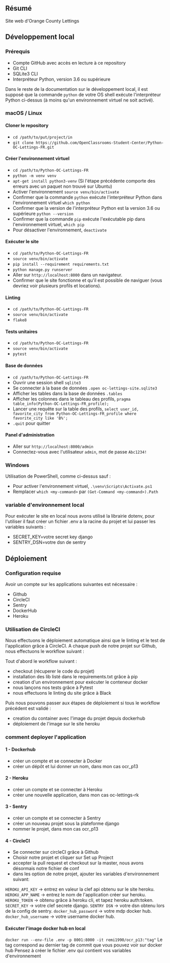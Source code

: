 ## Résumé

Site web d'Orange County Lettings

## Développement local

### Prérequis

- Compte GitHub avec accès en lecture à ce repository
- Git CLI
- SQLite3 CLI
- Interpréteur Python, version 3.6 ou supérieure

Dans le reste de la documentation sur le développement local, il est supposé que la commande `python` de votre OS shell exécute l'interpréteur Python ci-dessus (à moins qu'un environnement virtuel ne soit activé).

### macOS / Linux

#### Cloner le repository

- `cd /path/to/put/project/in`
- `git clone https://github.com/OpenClassrooms-Student-Center/Python-OC-Lettings-FR.git`

#### Créer l'environnement virtuel

- `cd /path/to/Python-OC-Lettings-FR`
- `python -m venv venv`
- `apt-get install python3-venv` (Si l'étape précédente comporte des erreurs avec un paquet non trouvé sur Ubuntu)
- Activer l'environnement `source venv/bin/activate`
- Confirmer que la commande `python` exécute l'interpréteur Python dans l'environnement virtuel
`which python`
- Confirmer que la version de l'interpréteur Python est la version 3.6 ou supérieure `python --version`
- Confirmer que la commande `pip` exécute l'exécutable pip dans l'environnement virtuel, `which pip`
- Pour désactiver l'environnement, `deactivate`

#### Exécuter le site

- `cd /path/to/Python-OC-Lettings-FR`
- `source venv/bin/activate`
- `pip install --requirement requirements.txt`
- `python manage.py runserver`
- Aller sur `http://localhost:8000` dans un navigateur.
- Confirmer que le site fonctionne et qu'il est possible de naviguer (vous devriez voir plusieurs profils et locations).

#### Linting

- `cd /path/to/Python-OC-Lettings-FR`
- `source venv/bin/activate`
- `flake8`

#### Tests unitaires

- `cd /path/to/Python-OC-Lettings-FR`
- `source venv/bin/activate`
- `pytest`

#### Base de données

- `cd /path/to/Python-OC-Lettings-FR`
- Ouvrir une session shell `sqlite3`
- Se connecter à la base de données `.open oc-lettings-site.sqlite3`
- Afficher les tables dans la base de données `.tables`
- Afficher les colonnes dans le tableau des profils, `pragma table_info(Python-OC-Lettings-FR_profile);`
- Lancer une requête sur la table des profils, `select user_id, favorite_city from
  Python-OC-Lettings-FR_profile where favorite_city like 'B%';`
- `.quit` pour quitter

#### Panel d'administration

- Aller sur `http://localhost:8000/admin`
- Connectez-vous avec l'utilisateur `admin`, mot de passe `Abc1234!`

### Windows

Utilisation de PowerShell, comme ci-dessus sauf :

- Pour activer l'environnement virtuel, `.\venv\Scripts\Activate.ps1` 
- Remplacer `which <my-command>` par `(Get-Command <my-command>).Path`


### variable d'environnement local

Pour exécuter le site en local nous avons utilisé la librairie dotenv, pour l'utiliser il faut 
créer un fichier .env a la racine du projet et lui passer les variables suivants :
- SECRET_KEY=votre secret key django
- SENTRY_DSN=votre dsn de sentry


## Déploiement

### Configuration requise

Avoir un compte sur les applications suivantes est nécessaire :

- Github
- CircleCI
- Sentry
- DockerHub
- Heroku


### Utilisation de CircleCI

Nous effectuons le déploiement automatique ainsi que le linting et le test de l'application grâce 
à CircleCI. A chaque push de notre projet sur Github, nous effectuons le workflow suivant :

Tout d'abord le workflow suivant :
- checkout (récuperer le code du projet)
- installation des lib listé dans le requirements.txt grâce à pip
- creation d'un environnement pour exécuter le conteneur docker
- nous lançons nos tests grâce à Pytest
- nous effectuons le linting du site grâce à Black

Puis nous pouvons passer aux étapes de déploiement si tous le workflow précédent est validé :
- creation du container avec l'image du projet depuis dockerhub
- déploiement de l'image sur le site heroku

### comment deployer l'application 

#### 1 - Dockerhub
- créer un compte et  se connecter à Docker
- créer un dépôt et lui donner un nom, dans mon cas ocr_p13

#### 2 - Heroku
- créer un compte et se connecter à Heroku
- créer une nouvelle application, dans mon cas oc-lettings-rk

#### 3 - Sentry
- créer un compte et se connecter à Sentry
- créer un nouveau projet sous la plateforme django
- nommer le projet, dans mon cas ocr_p13

#### 4 - CircleCI
- Se connecter sur circleCI grâce à Github
- Choisir notre projet et cliquer sur Set up Project
- accepter la pull request et checkout sur la master, nous avons désormais notre fichier de conf
- dans les option de notre projet, ajouter les variables d'environnement suivant:

`HEROKU_API_KEY` -> entrez en valeur la clef api obtenu sur le site heroku.
`HEROKU_APP_NAME` -> entrez le nom de l'application créer sur heroku.
`HEROKU_TOKEN` -> obtenu grâce à heroku cli, et tapez heroku auth:token.
`SECRET_KEY` -> votre clef secrete django.
`SENTRY DSN` -> votre dsn obtenu lors de la config de sentry.
`docker_hub_password` -> votre mdp docker hub.
`docker_hub_username` -> votre username docker hub.


#### Exécuter l'image docker hub en local 
`docker run --env-file .env -p 8001:8000 -it remi1990/ocr_p13:"tag"`
Le tag correspond au dernier tag de commit que vous pouvez voir sur docker hub
Pensez à créer le fichier .env qui contient vos variables d'environnement